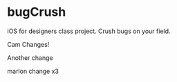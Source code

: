 # bugCrush
iOS for designers class project. Crush bugs on your field.


Cam Changes!

Another change

marlon change x3